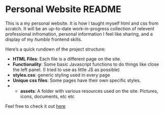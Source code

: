 # Personal Website README

This is a my personal website. It is how I taught myself html and css from scratch. It will be an up-to-date work-in-progress collection
of relevent professional infromation, personal information I feel like sharing, and a display of my _humble_ frontend skills.

Here’s a quick rundown of the project structure:

- **HTML Files**: Each file is a different page on the site.
- **Functionality**: Some basic Javascript functions to do things like close the left panel. (I tried to use as little JS as possible)
- **styles.css**: generic styling used in every page
- **Unique css files**: Some pages have their own specific styles.
- - **assets**: A folder with various resources used on the site. Pictures, icons, documents, etc etc



Feel free to check it out  [here](https://matthewchiccino.github.io/Personal-Website/home.html)
